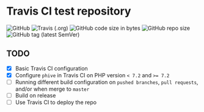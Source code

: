 # Travis CI test repository

![GitHub](https://img.shields.io/github/license/pts-archive/travis-test)
![Travis (.org)](https://img.shields.io/travis/pts-archive/travis-test)
![GitHub code size in bytes](https://img.shields.io/github/languages/code-size/pts-archive/travis-test)
![GitHub repo size](https://img.shields.io/github/repo-size/pts-archive/travis-test)
![GitHub tag (latest SemVer)](https://img.shields.io/github/v/tag/pts-archive/travis-test)

## TODO
  - [x] Basic Travis CI configuration
  - [x] Configure `phive` in Travis CI on PHP version `< 7.2` and `>= 7.2`
  - [ ] Running different build configuration on `pushed branches`, `pull requests`, and/or when merge to `master`
  - [ ] Build on release
  - [ ] Use Travis CI to deploy the repo
